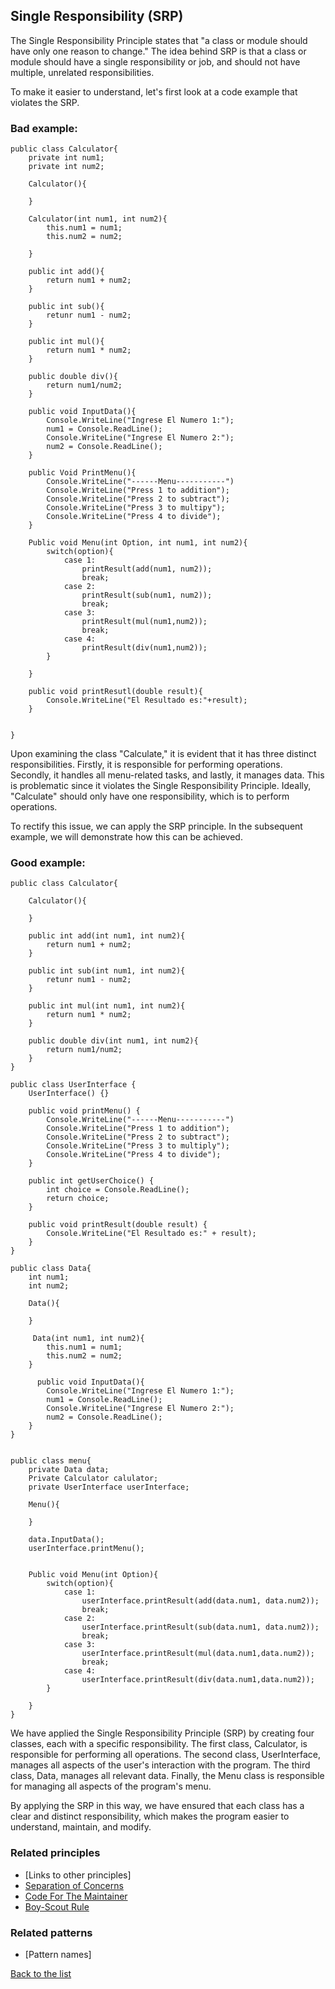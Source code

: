 ## Single Responsibility (SRP)
The Single Responsibility Principle states that "a class or module should have only one reason to change." The idea behind SRP is that a class or module should have a single responsibility or job, and should not have multiple, unrelated responsibilities.

To make it easier to understand, let's first look at a code example that violates the SRP.


### Bad example:

```
public class Calculator{
    private int num1;
    private int num2;

    Calculator(){

    }

    Calculator(int num1, int num2){
        this.num1 = num1;
        this.num2 = num2;

    }

    public int add(){
        return num1 + num2;
    }

    public int sub(){
        retunr num1 - num2;
    }

    public int mul(){
        return num1 * num2;
    }

    public double div(){
        return num1/num2;
    }

    public void InputData(){
        Console.WriteLine("Ingrese El Numero 1:");
        num1 = Console.ReadLine();
        Console.WriteLine("Ingrese El Numero 2:");
        num2 = Console.ReadLine();
    }

    public Void PrintMenu(){
        Console.WriteLine("------Menu-----------")
        Console.WriteLine("Press 1 to addition");
        Console.WriteLine("Press 2 to subtract");
        Console.WriteLine("Press 3 to multipy");
        Console.WriteLine("Press 4 to divide");
    }

    Public void Menu(int Option, int num1, int num2){
        switch(option){
            case 1:
                printResult(add(num1, num2));
                break;
            case 2:
                printResult(sub(num1, num2));
                break;
            case 3:
                printResult(mul(num1,num2));
                break;
            case 4:
                printResult(div(num1,num2));
        }
        
    }

    public void printResutl(double result){
        Console.WriteLine("El Resultado es:"+result);
    }


}

```
Upon examining the class "Calculate," it is evident that it has three distinct responsibilities. Firstly, it is responsible for performing operations. Secondly, it handles all menu-related tasks, and lastly, it manages data. This is problematic since it violates the Single Responsibility Principle. Ideally, "Calculate" should only have one responsibility, which is to perform operations.

To rectify this issue, we can apply the SRP principle. In the subsequent example, we will demonstrate how this can be achieved.


### Good example:

```
public class Calculator{

    Calculator(){

    }

    public int add(int num1, int num2){
        return num1 + num2;
    }

    public int sub(int num1, int num2){
        retunr num1 - num2;
    }

    public int mul(int num1, int num2){
        return num1 * num2;
    }

    public double div(int num1, int num2){
        return num1/num2;
    }
}

public class UserInterface {
    UserInterface() {}

    public void printMenu() {
        Console.WriteLine("------Menu-----------")
        Console.WriteLine("Press 1 to addition");
        Console.WriteLine("Press 2 to subtract");
        Console.WriteLine("Press 3 to multiply");
        Console.WriteLine("Press 4 to divide");
    }

    public int getUserChoice() {
        int choice = Console.ReadLine();
        return choice;
    }

    public void printResult(double result) {
        Console.WriteLine("El Resultado es:" + result);
    }
}

public class Data{
    int num1;
    int num2;

    Data(){

    }

     Data(int num1, int num2){
        this.num1 = num1;
        this.num2 = num2;
    }

      public void InputData(){
        Console.WriteLine("Ingrese El Numero 1:");
        num1 = Console.ReadLine();
        Console.WriteLine("Ingrese El Numero 2:");
        num2 = Console.ReadLine();
    }
}


public class menu{
    private Data data;
    Private Calculator calulator;
    private UserInterface userInterface;

    Menu(){

    }

    data.InputData();
    userInterface.printMenu();
    

    Public void Menu(int Option){
        switch(option){
            case 1:
                userInterface.printResult(add(data.num1, data.num2));
                break;
            case 2:
                userInterface.printResult(sub(data.num1, data.num2));
                break;
            case 3:
                userInterface.printResult(mul(data.num1,data.num2));
                break;
            case 4:
                userInterface.printResult(div(data.num1,data.num2));
        }
        
    }
}

```
We have applied the Single Responsibility Principle (SRP) by creating four classes, each with a specific responsibility. The first class, Calculator, is responsible for performing all operations. The second class, UserInterface, manages all aspects of the user's interaction with the program. The third class, Data, manages all relevant data. Finally, the Menu class is responsible for managing all aspects of the program's menu.

By applying the SRP in this way, we have ensured that each class has a clear and distinct responsibility, which makes the program easier to understand, maintain, and modify.





### Related principles

- [Links to other principles] 
- [Separation of Concerns](../general/separationofconcerns.md)
- [Code For The Maintainer](../general/codeformantainer.md)
- [Boy-Scout Rule](../general/boyscoutrule.md)

### Related patterns

- [Pattern names]


[Back to the list](./README.md)